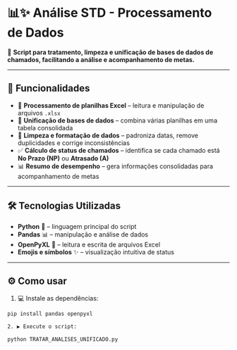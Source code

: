# 📊✨ Análise STD - Processamento de Dados

📝 **Script para tratamento, limpeza e unificação de bases de dados de chamados, facilitando a análise e acompanhamento de metas.**

---

## 🚀 Funcionalidades
- 📂 **Processamento de planilhas Excel** – leitura e manipulação de arquivos `.xlsx`  
- 🔗 **Unificação de bases de dados** – combina várias planilhas em uma tabela consolidada  
- 🧹 **Limpeza e formatação de dados** – padroniza datas, remove duplicidades e corrige inconsistências  
- ✅ **Cálculo de status de chamados** – identifica se cada chamado está **No Prazo (NP)** ou **Atrasado (A)**  
- 📊 **Resumo de desempenho** – gera informações consolidadas para acompanhamento de metas  

---

## 🛠️ Tecnologias Utilizadas
- **Python** 🐍 – linguagem principal do script  
- **Pandas** 📊 – manipulação e análise de dados  
- **OpenPyXL** 📁 – leitura e escrita de arquivos Excel  
- **Emojis e símbolos** ✨ – visualização intuitiva de status  

---

## ⚙️ Como usar
1. 💻 Instale as dependências:
```bash
pip install pandas openpyxl

2. ▶️ Execute o script:

python TRATAR_ANALISES_UNIFICADO.py
